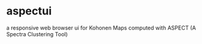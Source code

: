 # aspectui
a responsive web browser ui for Kohonen Maps computed with ASPECT (A Spectra Clustering Tool)
